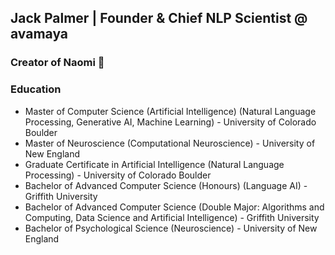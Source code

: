 ## Jack Palmer | Founder & Chief NLP Scientist @ avamaya

### Creator of Naomi 💬

### Education
- Master of Computer Science (Artificial Intelligence) (Natural Language Processing, Generative AI, Machine Learning) - University of Colorado Boulder
- Master of Neuroscience (Computational Neuroscience) - University of New England
- Graduate Certificate in Artificial Intelligence (Natural Language Processing) - University of Colorado Boulder 
- Bachelor of Advanced Computer Science (Honours) (Language AI) - Griffith University
- Bachelor of Advanced Computer Science (Double Major: Algorithms and Computing, Data Science and Artificial Intelligence) - Griffith University
- Bachelor of Psychological Science (Neuroscience) - University of New England
